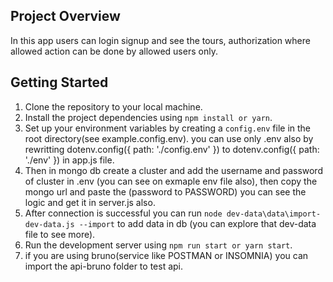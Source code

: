 ## Project Overview
In this app users can login signup and see the tours, authorization where allowed action can be done by allowed users only.

## Getting Started 

1. Clone the repository to your local machine.
2. Install the project dependencies using `npm install or yarn`.
3. Set up your environment variables by creating a `config.env` file in the root directory(see example.config.env).
   you can use only .env also by rewritting dotenv.config({ path: './config.env' }) to dotenv.config({ path: './env' }) in app.js file.
4. Then in mongo db create a cluster and add the username and password of cluster in .env (you can see on exmaple env file also), then copy the mongo url and paste the (password to PASSWORD) you can see the logic and get it in server.js also.
5. After connection is successful you can run `node dev-data\data\import-dev-data.js --import` to add data in db (you can explore that dev-data file to see more).
6. Run the development server using `npm run start or yarn start`.
7. if you are using bruno(service like POSTMAN or INSOMNIA)  you can import the api-bruno folder to test api.


